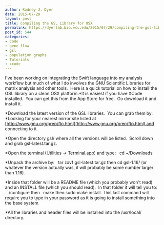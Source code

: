 ```yaml
---
author: Rodney J. Dyer
date: 2015-07-29
layout: post
title: Compiling the GSL Library for OSX
permalink: https://dyerlab.bio.vcu.edu/2015/07/29/compiling-the-gsl-library-for-osx/index.html
post_id: 544
categories: 
- Code
- gene flow
- gsl
- population graphs
- Tutorials
- xcode
---
```

I've been working on integrating the Swift language into my analysis workflow but much of what I do involves the GNU Scientific Libraries for matrix analysis and other tools.  Here is a quick tutorial on how to install the GSL library on a clean OSX platform.*It is easiest if you have XCode installed.  You can get this from the App Store for free.  Go download it and install it.
	
*Download the latest version of the GSL libraries.  You can grab them by:
*Looking for your nearest mirror site listed at 
[http://www.gnu.org/prep/ftp.html](http://www.gnu.org/prep/ftp.html) and connecting to it.
	
*Open the directory 
gsl/ where all the versions will be listed.  Scroll down and grab 
gsl-latest.tar.gz.
	
*Open the terminal (Utilities -> Terminal.app) and type:  
cd ~/Downloads
	
*Unpack the archive by:  
tar zxvf gsl-latest.tar.gz then 
cd gsl-1.16/ (or whatever the version actually was, it will probably be some number larger than 1.16).
	
*Inside that folder will be a README file (which you probably won't read) and an INSTALL file (which you should read).  In that folder it will tell you to:  
./configure then  
make then 
sudo make install. This last command will require you to type in your password as it is going to install something into the base system.
	
*All the libraries and header files will be installed into the 
/usr/local/ directory.
